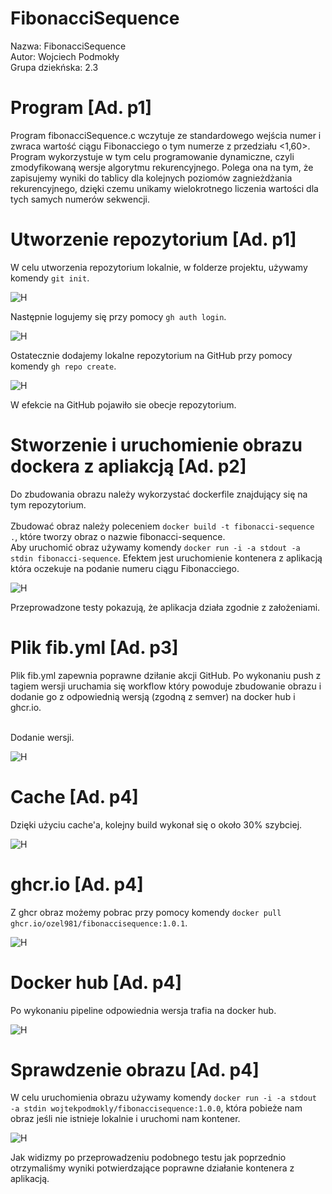 # FibonacciSequence
Nazwa: FibonacciSequence<br>
Autor: Wojciech Podmokły<br>
Grupa dziekńska: 2.3<br>

# Program [Ad. p1]

Program fibonacciSequence.c wczytuje ze standardowego wejścia numer i zwraca wartość ciągu Fibonacciego o tym numerze z przedziału <1,60>.<br>
Program wykorzystuje w tym celu programowanie dynamiczne, czyli zmodyfikowaną wersje algorytmu rekurencyjnego. Polega ona na tym, że zapisujemy wyniki do tablicy dla kolejnych poziomów zagnieżdżania rekurencyjnego, dzięki czemu unikamy wielokrotnego liczenia wartości dla tych samych numerów sekwencji.<br>

# Utworzenie repozytorium [Ad. p1]

W celu utworzenia repozytorium lokalnie, w folderze projektu, używamy komendy `git init`.<br>

![H](local_rep.png)

Następnie logujemy się przy pomocy `gh auth login`.<br>

![H](auth.png)

Ostatecznie dodajemy lokalne repozytorium na GitHub przy pomocy komendy `gh repo create`.<br>

![H](repocreate.png)

W efekcie na GitHub pojawiło sie obecje repozytorium.<br>

# Stworzenie i uruchomienie obrazu dockera z apliakcją [Ad. p2]

Do zbudowania obrazu należy wykorzystać dockerfile znajdujący się na tym repozytorium.<br><br>
Zbudować obraz należy poleceniem `docker build -t fibonacci-sequence .`, które tworzy obraz o nazwie fibonacci-sequence.<br>
Aby uruchomić obraz używamy komendy `docker run -i -a stdout -a stdin fibonacci-sequence`. 
Efektem jest uruchomienie kontenera z aplikacją która oczekuje na podanie numeru ciągu Fibonacciego.

![H](test.png)

Przeprowadzone testy pokazują, że aplikacja działa zgodnie z założeniami.

# Plik fib.yml [Ad. p3]

Plik fib.yml zapewnia poprawne dziłanie akcji GitHub. Po wykonaniu push z tagiem wersji uruchamia się workflow który powoduje zbudowanie obrazu i dodanie go z odpowiednią wersją (zgodną z semver) na docker hub i ghcr.io. <br><br>

Dodanie wersji.<br>

![H](addversion.png)

# Cache [Ad. p4]

Dzięki użyciu cache'a, kolejny build wykonał się o około 30% szybciej.<br>

![H](actions.png)

# ghcr.io [Ad. p4]

Z ghcr obraz możemy pobrac przy pomocy komendy `docker pull ghcr.io/ozel981/fibonaccisequence:1.0.1`.

![H](packages.png)

# Docker hub [Ad. p4]

Po wykonaniu pipeline odpowiednia wersja trafia na docker hub. <br>

![H](dockerhub.png)

# Sprawdzenie obrazu [Ad. p4]

W celu uruchomienia obrazu używamy komendy `docker run -i -a stdout -a stdin wojtekpodmokly/fibonaccisequence:1.0.0`, która pobieże nam obraz jeśli nie istnieje lokalnie i uruchomi nam kontener. <br>

![H](finaltest.png)

Jak widizmy po przeprowadzeniu podobnego testu jak poprzednio otrzymaliśmy wyniki potwierdzające poprawne działanie kontenera z aplikacją.<br>




